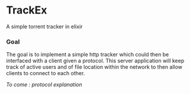 # TrackEx
A simple torrent tracker in elixir

### Goal
The goal is to implement a simple http tracker which could then be interfaced with a client given a protocol. This server application will keep track of active users and of file location within the network to then allow clients to connect to each other.

*To come : protocol explanation*

